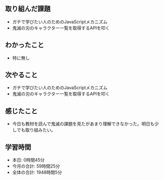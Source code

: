 ## 取り組んだ課題
- ガチで学びたい人のためのJavaScriptメカニズム
- 鬼滅の刃のキャラクター一覧を取得するAPIを叩く
## わかったこと
- 特に無し
## 次やること
- ガチで学びたい人のためのJavaScriptメカニズム
- 鬼滅の刃のキャラクター一覧を取得するAPIを叩く
## 感じたこと
- 今日も教材を読んで鬼滅の課題を見たがあまり理解できなかった。明日も少しでも取り組みたい。
## 学習時間
- 本日: 0時間45分
- 今月の合計: 59時間25分
- 全体の合計: 1948時間5分

